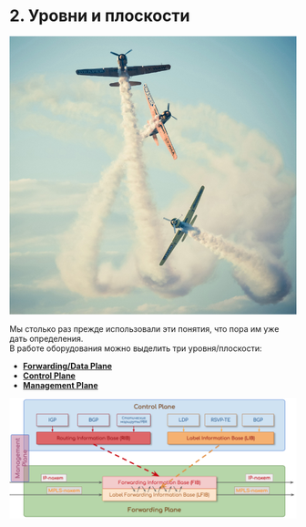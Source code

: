 # 2. Уровни и плоскости

![](../../.gitbook/assets/image-137.png)

Мы столько раз прежде использовали эти понятия, что пора им уже дать определения.  
В работе оборудования можно выделить три уровня/плоскости:

* [**Forwarding/Data Plane**](forwarding-data-plane.md)
* [**Control Plane**](control-plane.md)
* [**Management Plane**](management-plane.md)

![](../../.gitbook/assets/image-139.png)

